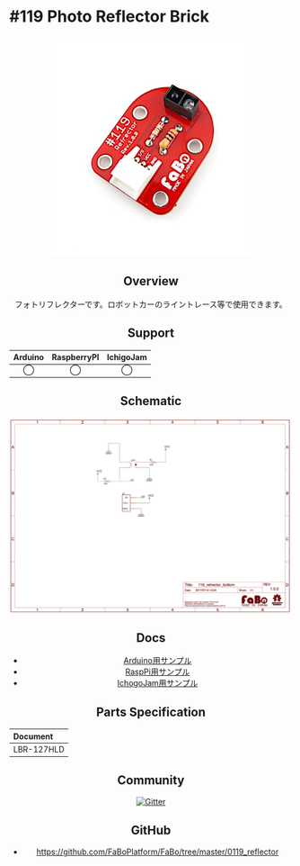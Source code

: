 # #119 Photo Reflector Brick

<center>

![](./img/119_reflector.jpg)
<!--COLORME-->

## Overview
フォトリフレクターです。ロボットカーのライントレース等で使用できます。

## Support
|Arduino|RaspberryPI|IchigoJam|
|:--:|:--:|:--:|
|◯|◯|◯|

## Schematic
![](./img/119_reflector_sch.png)

## Docs

* [Arduino用サンプル](http://docs.fabo.io/fabo/arduino/brick_analog/119_brick_analog_reflector.html)
* [RaspPi用サンプル](http://docs.fabo.io/fabo/rasppi/brick_analog/119_brick_analog_reflector.html)
* [IchogoJam用サンプル](http://docs.fabo.io/fabo/ichigojam/brick_analog/119_brick_analog_reflector.html)

## Parts Specification
| Document |
|:--|
| LBR-127HLD |

## Community
<a href="https://gitter.im/FaBoPlatform/Lobby" target="_blank"><img src="https://badges.gitter.im/gitterHQ/developers.svg" alt="Gitter"></a>

## GitHub
- https://github.com/FaBoPlatform/FaBo/tree/master/0119_reflector
